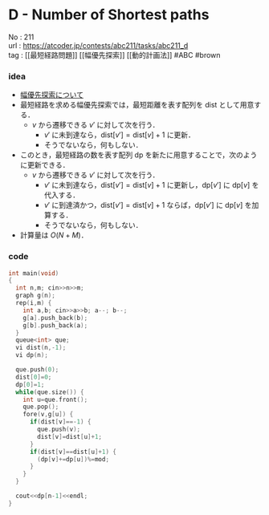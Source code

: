 # D - Number of Shortest paths

No	: 211  
url	: https://atcoder.jp/contests/abc211/tasks/abc211_d  
tag	: [[最短経路問題]] [[幅優先探索]] [[動的計画法]]  #ABC #brown

### idea
- [幅優先探索について](https://youtu.be/I120G6rwz5A)
- 最短経路を求める幅優先探索では，最短距離を表す配列を $\text{dist}$ として用意する．
  - $v$ から遷移できる $v'$ に対して次を行う．
    - $v'$ に未到達なら，$\text{dist}[v']=\text{dist}[v]+1$ に更新．
    - そうでないなら，何もしない．
- このとき，最短経路の数を表す配列 $\text{dp}$ を新たに用意することで，次のように更新できる．
  - $v$ から遷移できる $v'$ に対して次を行う．
    - $v'$ に未到達なら，$\text{dist}[v']=\text{dist}[v]+1$ に更新し，$\text{dp}[v']$ に $\text{dp}[v]$ を代入する．
    - $v'$ に到達済かつ，$\text{dist}[v']=\text{dist}[v]+1$ ならば，$\text{dp}[v']$ に $\text{dp}[v]$ を加算する．
    - そうでないなら，何もしない．
- 計算量は $O(N+M)$．

### code
```cpp
int	main(void)
{
  int n,m; cin>>n>>m;
  graph g(n);
  rep(i,m) {
    int a,b; cin>>a>>b; a--; b--;
    g[a].push_back(b);
    g[b].push_back(a);
  }
  queue<int> que;
  vi dist(n,-1);
  vi dp(n);

  que.push(0);
  dist[0]=0;
  dp[0]=1;
  while(que.size()) {
    int u=que.front();
    que.pop();
    fore(v,g[u]) {
      if(dist[v]==-1) {
        que.push(v);
        dist[v]=dist[u]+1;
      }
      if(dist[v]==dist[u]+1) {
        (dp[v]+=dp[u])%=mod;
      }
    }
  }

  cout<<dp[n-1]<<endl;
}
```